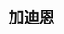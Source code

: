 <!--
 * @Author: your name
 * @Date: 2022-05-05 15:01:40
 * @LastEditTime: 2022-05-05 15:01:41
 * @LastEditors: Please set LastEditors
 * @Description: 打开koroFileHeader查看配置 进行设置: https://github.com/OBKoro1/koro1FileHeader/wiki/%E9%85%8D%E7%BD%AE
 * @FilePath: \lostArk\docs\instance\讨伐加迪恩\README.md
-->

# 加迪恩

